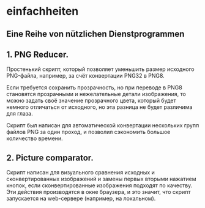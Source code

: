 ﻿# einfachheiten
## Eine Reihe von nützlichen Dienstprogrammen

## 1. PNG Reducer.

  Простенький скрипт, который позволяет уменьшить размер исходного PNG-файла, например, за счёт конвертации PNG32 в PNG8. 

  Если требуется сохранить прозрачность, но при переводе в PNG8 становятся прозрачными и нежелательные детали изображения, то можно задать своё значение прозрачного цвета, который будет немного отличаться от исходного, но эта разница не будет различима для глаза.

  Скрипт был написан для автоматической конвертации нескольких групп файлов PNG за один проход, и позволил сэкономить большое количество времени.



## 2. Picture comparator.

  Скрипт написан для визуального сравнения исходных и сконвертированных изображений и замены первых вторыми нажатием кнопок, если сконвертированные изображения подходят по качеству. Эти действия производятся в окне браузера, и это значит, что скрипт запускается на web-сервере (например, на локальном).


